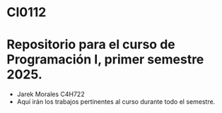 # CI0112
# Repositorio para el curso de Programación I, primer semestre 2025.
- Jarek Morales C4H722
- Aquí irán los trabajos pertinentes al curso durante todo el semestre.
